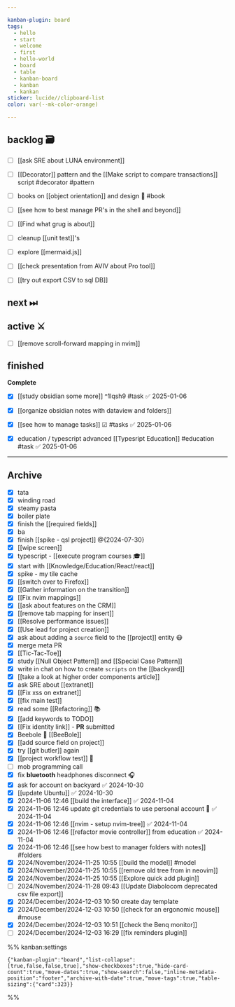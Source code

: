 ```yaml
---

kanban-plugin: board
tags:
  - hello
  - start
  - welcome
  - first
  - hello-world
  - board
  - table
  - kanban-board
  - kanban
  - kankan
sticker: lucide//clipboard-list
color: var(--mk-color-orange)

---
```


## backlog 🗃

- [ ] [[ask SRE about LUNA environment]]
- [ ] [[Decorator]] pattern and the [[Make script to compare transactions]] script #decorator #pattern
- [ ] books on [[object orientation]] and design 📘 #book
- [ ] [[see how to best manage PR's in the shell and beyond]]
- [ ] [[Find what grug is about]]
- [ ] cleanup [[unit test]]'s
- [ ] explore [[mermaid.js]]
- [ ] [[check presentation from AVIV about Pro tool]]
- [ ] [[try out export CSV to sql DB]]


## next ⏭



## active ⚔

- [ ] [[remove scroll-forward mapping in nvim]]


## finished

**Complete**
- [x] [[study obsidian some more]] ^1lqsh9 #task ✅ 2025-01-06
- [x] [[organize obsidian notes with dataview and folders]]
- [x] [[see how to manage tasks]] ☑ #tasks ✅ 2025-01-06
- [x] education / typescript advanced [[Typesript Education]] #education #task ✅ 2025-01-06


***

## Archive

- [x] tata
- [x] winding road
- [x] steamy pasta
- [x] boiler plate
- [x] finish the [[required fields]]
- [x] ba
- [x] finish [[spike - qsl project]] @{2024-07-30}
- [x] [[wipe screen]]
- [x] typescript - [[execute program courses 🎓]]
- [x] start with [[Knowledge/Education/React/react]]
- [x] spike - my tile cache
- [x] [[switch over to Firefox]]
- [x] [[Gather information on the transition]]
- [x] [[Fix nvim mappings]]
- [x] [[ask about features on the CRM]]
- [x] [[remove tab mapping for insert]]
- [x] [[Resolve performance issues]]
- [x] [[Use lead for project creation]]
- [x] ask about adding a `source` field to the [[project]] entity 😷
- [x] merge meta PR
- [x] [[Tic-Tac-Toe]]
- [x] study [[Null Object Pattern]] and [[Special Case Pattern]]
- [x] write in chat on how to create `scripts` on the [[backyard]]
- [x] [[take a look at higher order components article]]
- [x] ask SRE about [[extranet]]
- [x] [[Fix xss on extranet]]
- [x] [[fix main test]]
- [x] read some [[Refactoring]] 📚
- [x] [[add keywords to TODO]]
- [x] [[Fix identity link]] - **PR** submitted
- [x] Beebole 🐝 [[BeeBole]]
- [x] [[add source field on project]]
- [x] try [[git butler]] again
- [x] [[project workflow test]] 🧪
- [ ] mob programming call
- [x] fix **bluetooth** headphones disconnect 🎧
- [x] ask for account on backyard ✅ 2024-10-30
- [x] [[update Ubuntu]] ✅ 2024-10-30
- [x] 2024-11-06 12:46 [[build the interface]] ✅ 2024-11-04
- [x] 2024-11-06 12:46 update git credentials to use personal account 🐙 ✅ 2024-11-04
- [x] 2024-11-06 12:46 [[nvim - setup nvim-tree]] ✅ 2024-11-04
- [x] 2024-11-06 12:46 [[refactor movie controller]] from education ✅ 2024-11-04
- [x] 2024-11-06 12:46 [[see how best to manager folders with notes]] #folders
- [x] 2024/November/2024-11-25 10:55 [[build the model]] #model
- [x] 2024/November/2024-11-25 10:55 [[remove old tree from in neovim]]
- [x] 2024/November/2024-11-25 10:55 [[Explore quick add plugin]]
- [ ] 2024/November/2024-11-28 09:43 [[Update Diabolocom deprecated csv file export]]
- [x] 2024/December/2024-12-03 10:50 create day template
- [x] 2024/December/2024-12-03 10:50 [[check for an ergonomic mouse]] #mouse
- [x] 2024/December/2024-12-03 10:51 [[check the Benq monitor]]
- [ ] 2024/December/2024-12-03 16:29 [[fix reminders plugin]]

%% kanban:settings
```
{"kanban-plugin":"board","list-collapse":[true,false,false,true],"show-checkboxes":true,"hide-card-count":true,"move-dates":true,"show-search":false,"inline-metadata-position":"footer","archive-with-date":true,"move-tags":true,"table-sizing":{"card":323}}
```
%%